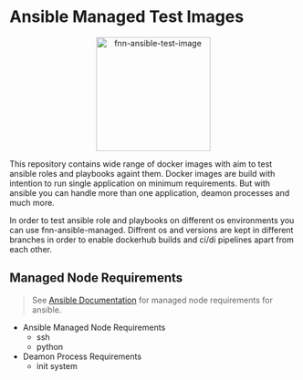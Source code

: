 # Ansible Managed Test Images
<p align="center">
    <img src="https://user-images.githubusercontent.com/20422563/81475903-96cad600-9217-11ea-826c-da9b4f44546a.png" alt="fnn-ansible-test-image" width="200"/>
</p>
This repository contains wide range of docker images with aim to test ansible roles and playbooks againt them. Docker images are build with intention to run single application on minimum requirements. But with ansible you can handle more than one application, deamon processes and much more.

In order to test ansible role and playbooks on different os environments you can use fnn-ansible-managed. Diffrent os and versions are kept in different branches in order to enable dockerhub builds and ci/di pipelines apart from each other.

## Managed Node Requirements
> See [Ansible Documentation](https://docs.ansible.com/ansible/latest/installation_guide/intro_installation.html#managed-node-requirements) for managed node requirements for ansible.

- Ansible Managed Node Requirements
  - ssh
  - python
- Deamon Process Requirements
  - init system
